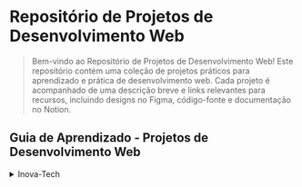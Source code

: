 # Repositório de Projetos de Desenvolvimento Web

> Bem-vindo ao Repositório de Projetos de Desenvolvimento Web! Este repositório contém uma coleção de projetos práticos para aprendizado e prática de desenvolvimento web. Cada projeto é acompanhado de uma descrição breve e links relevantes para recursos, incluindo designs no Figma, código-fonte e documentação no Notion.

## Guia de Aprendizado - Projetos de Desenvolvimento Web

<details> <summary>Inova-Tech</summary>

- <details> <summary>Desafios Explorer</summary>
    
  - [ ] Página para a captação de leads ou newsletter. [`README`](https://github.com/PedFelGS/EmpJR_Front-END_InovaTech/tree/master/Learning%20Projects/PROJ%205%20-%20Newsletter)
  - [ ] Blog de Gatos [`README`](https://github.com/PedFelGS/EmpJR_Front-END_InovaTech/tree/master/Learning%20Projects/PROJ%206%20-%20Blog) [`View`](https://pedfelgs-proj6-blog.netlify.app/)

  ***

  [Root](https://www.rocketseat.com.br/explorer?utm_source=figma&utm_medium=organic&utm_campaign=venda&utm_term=explorer&utm_content=description_figma-lp_explorer)
  
  [Desafios Discover - Notion Projects](https://efficient-sloth-d85.notion.site/b0b109c64d0a4a8eb4de547de18fa04d?v=dd9d2f6b0f6542d69807f41312f4116d)
  </details>

-  <details> <summary> Desafios Discover </summary>
  
    - [ ] Desafios HTML `README`
    - [ ] Social Tree [`README`](https://github.com/PedFelGS/EmpJR_Front-END_InovaTech/tree/master/Learning%20Projects/PROJ%204%20-%20Social%20Tree)

    ***
  
    [Root](https://www.rocketseat.com.br/discover?utm_source=figma&utm_medium=organic&utm_campaign=lead&utm_term=discover&utm_content=description_figma-lp_discover)
  </details>
 
</details>
